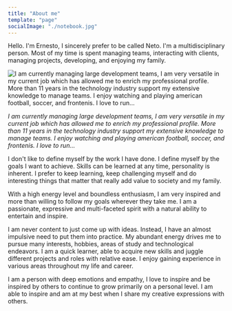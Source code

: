 ```yaml
---
title: "About me"
template: "page"
socialImage: "./notebook.jpg"
---
```


Hello. I'm Ernesto, I sincerely prefer to be called Neto. I'm a multidisciplinary person. Most of my time is spent managing teams, interacting with clients, managing projects, developing, and enjoying my family.

![I am currently managing large development teams, I am very versatile in my current job which has allowed me to enrich my professional profile. More than 11 years in the technology industry support my extensive knowledge to manage teams. I enjoy watching and playing american football, soccer, and frontenis. I love to run...](/about.png)

_I am currently managing large development teams, I am very versatile in my current job which has allowed me to enrich my professional profile. More than 11 years in the technology industry support my extensive knowledge to manage teams. I enjoy watching and playing american football, soccer, and frontenis. I love to run..._

I don't like to define myself by the work I have done. I define myself
by the goals I want to achieve. Skills can be learned at any time, personality is inherent. I prefer to keep learning, keep challenging myself and do interesting things that matter that really add value to society and my family.

With a high energy level and boundless enthusiasm, I am very inspired and more than willing to follow my goals wherever they take me. I am a passionate, expressive and multi-faceted spirit with a natural ability to entertain and inspire.

I am never content to just come up with ideas. Instead, I have an almost impulsive need to put them into practice. My abundant energy drives me to pursue many interests, hobbies, areas of study and technological endeavors. I am a quick learner, able to acquire new skills and juggle different projects and roles with relative ease. I enjoy gaining experience in various areas throughout my life and career.

I am a person with deep emotions and empathy, I love to inspire and be inspired by others to continue to grow primarily on a personal level. I am able to inspire and am at my best when I share my creative expressions with others.
